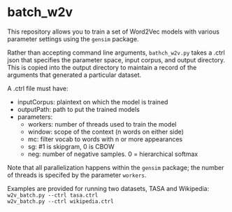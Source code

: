 # batch_w2v
This repository allows you to train a set of Word2Vec models with various parameter settings using the `gensim` package.

Rather than accepting command line arguments, `bathch_w2v.py` takes a .ctrl json that specifies the parameter space, input corpus, and output directory. This is copied into the output directory to maintain a record of the arguments that generated a particular dataset.

A .ctrl file must have:  
- inputCorpus: plaintext on which the model is trained  
- outputPath: path to put the trained models  
- parameters:  
  - workers: number of threads used to train the model  
  - window: scope of the context (n words on either side)  
  - mc: filter vocab to words with n or more appearances  
  - sg: #1 is skipgram, 0 is CBOW  
  - neg: number of negative samples. 0 = hierarchical softmax  

Note that all parallelization happens within the `gensim` package; the number of threads is specifed by the parameter `workers`.

Examples are provided for running two datasets, TASA and Wikipedia:  
`w2v_batch.py --ctrl tasa.ctrl`  
`w2v_batch.py --ctrl wikipedia.ctrl`
